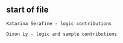## start of file
```
Katarina Serafine - logic contributions

Dixon Ly - logic and sample contributions
```
